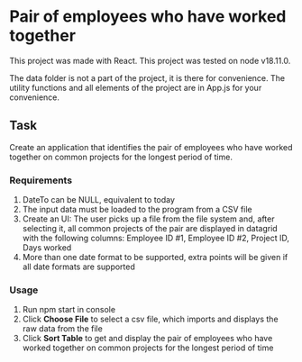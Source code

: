 # Pair of employees who have worked together

This project was made with React.
This project was tested on node v18.11.0.

The data folder is not a part of the project, it is there for convenience.
The utility functions and all elements of the project are in App.js for your convenience.

## Task

Create an application that identifies the pair of employees who have worked
together on common projects for the longest period of time.

### Requirements

1. DateTo can be NULL, equivalent to today
2. The input data must be loaded to the program from a CSV file
3. Create an UI:
   The user picks up a file from the file system and, after selecting it, all common
   projects of the pair are displayed in datagrid with the following columns:
   Employee ID #1, Employee ID #2, Project ID, Days worked
4. More than one date format to be supported, extra points will be given if all date formats
   are supported

### Usage

1. Run npm start in console
2. Click **Choose File** to select a csv file, which imports and displays the raw data from the file
3. Click **Sort Table** to get and display the pair of employees who have worked
   together on common projects for the longest period of time
